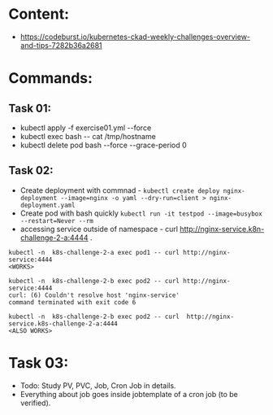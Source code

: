 # Content:
- https://codeburst.io/kubernetes-ckad-weekly-challenges-overview-and-tips-7282b36a2681

# Commands:
## Task 01:
- kubectl apply -f exercise01.yml --force 
- kubectl exec bash -- cat /tmp/hostname
- kubectl delete pod bash --force --grace-period 0
## Task 02:
- Create deployment with commnad - `kubectl create deploy nginx-deployment --image=nginx -o yaml --dry-run=client > nginx-deployment.yaml`
- Create pod with bash quickly `kubectl run -it testpod --image=busybox --restart=Never --rm`
- accessing service outside of namespace - curl http://nginx-service.k8n-challenge-2-a:4444 .
```
kubectl -n  k8s-challenge-2-a exec pod1 -- curl http://nginx-service:4444
<WORKS>

kubectl -n  k8s-challenge-2-b exec pod2 -- curl http://nginx-service:4444 
curl: (6) Couldn't resolve host 'nginx-service'
command terminated with exit code 6

kubectl -n  k8s-challenge-2-b exec pod2 -- curl  http://nginx-service.k8s-challenge-2-a:4444
<ALSO WORKS>

```

# Task 03: 
- Todo: Study PV, PVC, Job, Cron Job in details.
- Everything about job goes inside jobtemplate of a cron job (to be verified).